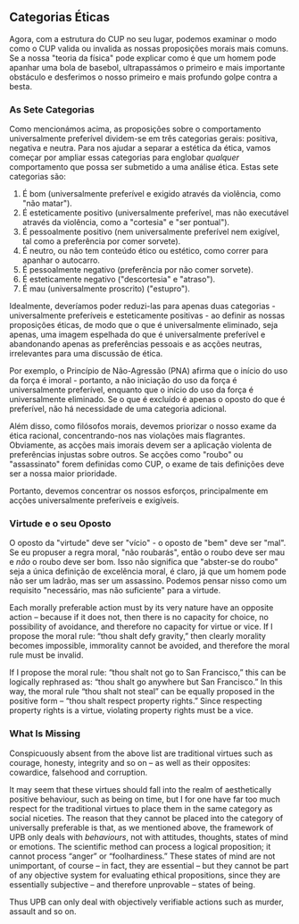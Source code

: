 ## Categorias Éticas

Agora, com a estrutura do CUP no seu lugar, podemos examinar o modo como o CUP valida ou invalida as nossas proposições morais mais comuns. Se a nossa "teoria da física" pode explicar como é que um homem pode apanhar uma bola de basebol, ultrapassámos o primeiro e mais importante obstáculo e desferimos o nosso primeiro e mais profundo golpe contra a besta.

### As Sete Categorias

Como mencionámos acima, as proposições sobre o comportamento universalmente preferível dividem-se em três categorias gerais: positiva, negativa e neutra. Para nos ajudar a separar a estética da ética, vamos começar por ampliar essas categorias para englobar *qualquer* comportamento que possa ser submetido a uma análise ética. Estas sete categorias são:

1. É bom (universalmente preferível e exigido através da violência, como "não matar").
2. É esteticamente positivo (universalmente preferível, mas não executável através da violência, como a "cortesia" e "ser pontual").
3. É pessoalmente positivo (nem universalmente preferível nem exigível, tal como a preferência por comer sorvete).
4. É neutro, ou não tem conteúdo ético ou estético, como correr para apanhar o autocarro.
5. É pessoalmente negativo (preferência por não comer sorvete).
6. É esteticamente negativo ("descortesia" e "atraso").
7. É mau (universalmente proscrito) ("estupro").

Idealmente, deveríamos poder reduzi-las para apenas duas categorias - universalmente preferíveis e esteticamente positivas - ao definir as nossas proposições éticas, de modo que o que é universalmente eliminado, seja apenas, uma imagem espelhada do que é universalmente preferível e abandonando apenas as preferências pessoais e as acções neutras, irrelevantes para uma discussão de ética.

Por exemplo, o Princípio de Não-Agressão (PNA) afirma que o início do uso da força é imoral - portanto, a não iniciação do uso da força é universalmente preferível, enquanto que o início do uso da força é universalmente eliminado. Se o que é excluído é apenas o oposto do que é preferível, não há necessidade de uma categoria adicional.

Além disso, como filósofos morais, devemos priorizar o nosso exame da ética racional, concentrando-nos nas violações mais flagrantes. Obviamente, as acções mais imorais devem ser a aplicação violenta de preferências injustas sobre outros. Se acções como "roubo" ou "assassinato" forem definidas como CUP, o exame de tais definições deve ser a nossa maior prioridade.

Portanto, devemos concentrar os nossos esforços, principalmente em acções universalmente preferíveis e exigíveis.

### Virtude e o seu Oposto

O oposto da "virtude" deve ser "vício" - o oposto de "bem" deve ser "mal". Se eu propuser a regra moral, "não roubarás", então o roubo deve ser mau e *não* o roubo deve ser bom. Isso não significa que "abster-se do roubo" seja a única definição de excelência moral, é claro, já que um homem pode não ser um ladrão, mas ser um assassino. Podemos pensar nisso como um requisito "necessário, mas não suficiente" para a virtude.

Each morally preferable action must by its very nature have an opposite action – because if it does not, then there is no capacity for choice, no possibility of avoidance, and therefore no capacity for virtue or vice. If I propose the moral rule: “thou shalt defy gravity,” then clearly morality becomes impossible, immorality cannot be avoided, and therefore the moral rule must be invalid.

If I propose the moral rule: “thou shalt not go to San Francisco,” this can be logically rephrased as: “thou shalt go anywhere but San Francisco.” In this way, the moral rule “thou shalt not steal” can be equally proposed in the positive form – “thou shalt respect property rights.” Since respecting property rights is a virtue, violating property rights must be a vice.

### What Is Missing

Conspicuously absent from the above list are traditional virtues such as courage, honesty, integrity and so on – as well as their opposites: cowardice, falsehood and corruption.

It may seem that these virtues should fall into the realm of aesthetically positive behaviour, such as being on time, but I for one have far too much respect for the traditional virtues to place them in the same category as social niceties. The reason that they cannot be placed into the category of universally preferable is that, as we mentioned above, the framework of UPB only deals with *behaviours*, not with attitudes, thoughts, states of mind or emotions. The scientific method can process a logical proposition; it cannot process “anger” or “foolhardiness.” These states of mind are not unimportant, of course – in fact, they are essential – but they cannot be part of any objective system for evaluating ethical propositions, since they are essentially subjective – and therefore unprovable – states of being.

Thus UPB can only deal with objectively verifiable actions such as murder, assault and so on.